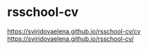 # rsschool-cv
https://sviridovaelena.github.io/rsschool-cv/cv
https://sviridovaelena.github.io/rsschool-cv/
